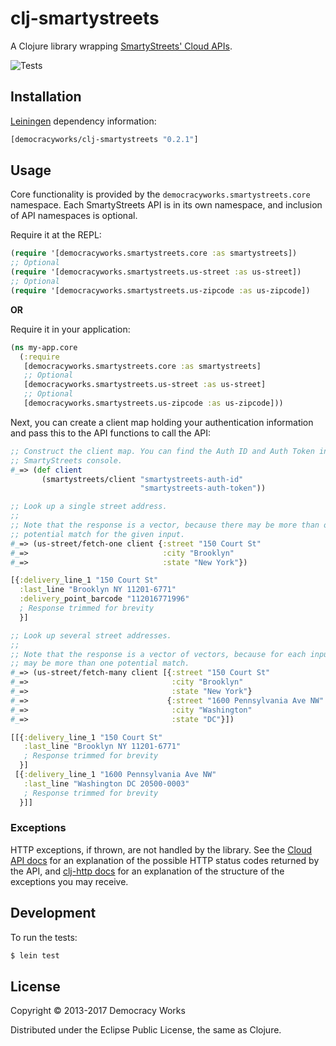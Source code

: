 # clj-smartystreets

A Clojure library wrapping
[SmartyStreets' Cloud APIs](https://smartystreets.com/docs/cloud).

![Tests](https://github.com/democracyworks/clj-smartystreets/workflows/Test/badge.svg)

## Installation

[Leiningen](https://github.com/technomancy/leiningen) dependency information:

```clojure
[democracyworks/clj-smartystreets "0.2.1"]
```

## Usage

Core functionality is provided by the `democracyworks.smartystreets.core`
namespace. Each SmartyStreets API is in its own namespace, and inclusion of API
namespaces is optional.

Require it at the REPL:

```clojure
(require '[democracyworks.smartystreets.core :as smartystreets])
;; Optional
(require '[democracyworks.smartystreets.us-street :as us-street])
;; Optional
(require '[democracyworks.smartystreets.us-zipcode :as us-zipcode])
```

**OR**

Require it in your application:

```clojure
(ns my-app.core
  (:require
   [democracyworks.smartystreets.core :as smartystreets]
   ;; Optional
   [democracyworks.smartystreets.us-street :as us-street]
   ;; Optional
   [democracyworks.smartystreets.us-zipcode :as us-zipcode]))
```

Next, you can create a client map holding your authentication information and
pass this to the API functions to call the API:

```clojure
;; Construct the client map. You can find the Auth ID and Auth Token in the
;; SmartyStreets console.
#_=> (def client
       (smartystreets/client "smartystreets-auth-id"
                             "smartystreets-auth-token"))

;; Look up a single street address.
;;
;; Note that the response is a vector, because there may be more than one
;; potential match for the given input.
#_=> (us-street/fetch-one client {:street "150 Court St"
#_=>                              :city "Brooklyn"
#_=>                              :state "New York"})

[{:delivery_line_1 "150 Court St"
  :last_line "Brooklyn NY 11201-6771"
  :delivery_point_barcode "112016771996"
  ; Response trimmed for brevity
  }]

;; Look up several street addresses.
;;
;; Note that the response is a vector of vectors, because for each input there
;; may be more than one potential match.
#_=> (us-street/fetch-many client [{:street "150 Court St"
#_=>                                :city "Brooklyn"
#_=>                                :state "New York"}
#_=>                               {:street "1600 Pennsylvania Ave NW"
#_=>                                :city "Washington"
#_=>                                :state "DC"}])

[[{:delivery_line_1 "150 Court St"
   :last_line "Brooklyn NY 11201-6771"
   ; Response trimmed for brevity
  }]
 [{:delivery_line_1 "1600 Pennsylvania Ave NW"
   :last_line "Washington DC 20500-0003"
   ; Response trimmed for brevity
  }]]
```

### Exceptions

HTTP exceptions, if thrown, are not handled by the library. See the
[Cloud API docs](https://smartystreets.com/docs/cloud) for an explanation of the
possible HTTP status codes returned by the API, and
[clj-http docs](https://github.com/dakrone/clj-http#exceptions) for an
explanation of the structure of the exceptions you may receive.

## Development

To run the tests:

```sh
$ lein test
```

## License

Copyright © 2013-2017 Democracy Works

Distributed under the Eclipse Public License, the same as Clojure.
